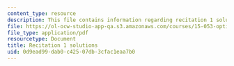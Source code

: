```yaml
---
content_type: resource
description: This file contains information regarding recitation 1 solutions.
file: https://ol-ocw-studio-app-qa.s3.amazonaws.com/courses/15-053-optimization-methods-in-management-science-spring-2013/0d9ead99dab0c42507db3cfac1eaa7b0_MIT15_053S13_rec01sol.pdf
file_type: application/pdf
resourcetype: Document
title: Recitation 1 solutions
uid: 0d9ead99-dab0-c425-07db-3cfac1eaa7b0
---
```

